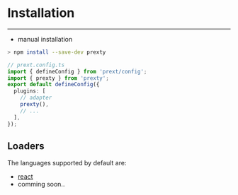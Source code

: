 # Installation

---

- manual installation

```bash
> npm install --save-dev prexty
```

```ts
// prext.config.ts
import { defineConfig } from 'prext/config';
import { prexty } from 'prexty';
export default defineConfig({
  plugins: [
    // adapter
    prexty(),
    // ...
  ],
});
```

## Loaders

The languages ​​supported by default are:

- [react](/prexty/lang-react)
- comming soon..
